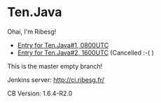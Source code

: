 Ten.Java
========

Ohai, I'm Ribesg!
* [Entry for Ten.Java#1, 0800UTC](https://github.com/tenjavacontest/Ribesg/tree/0800)
* [Entry for Ten.Java#2, 1600UTC](https://github.com/tenjavacontest/Ribesg/tree/1600) (Cancelled :-( )

This is the master empty branch!

Jenkins server: http://ci.ribesg.fr/

CB Version: 1.6.4-R2.0
